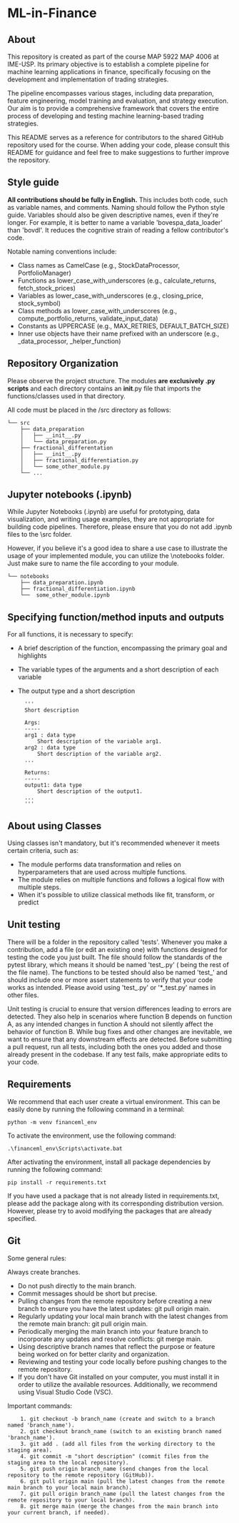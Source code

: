 # ML-in-Finance

## About
This repository is created as part of the course MAP 5922 MAP 4006 at IME-USP. Its primary objective is to establish a complete pipeline for machine learning applications in finance, specifically focusing on the development and implementation of trading strategies.

The pipeline encompasses various stages, including data preparation, feature engineering, model training and evaluation, and strategy execution. Our aim is to provide a comprehensive framework that covers the entire process of developing and testing machine learning-based trading strategies.

This README serves as a reference for contributors to the shared GitHub repository used for the course. When adding your code, please consult this README for guidance and feel free to make suggestions to further improve the repository.

## Style guide
**All contributions should be fully in English.** This includes both code, such as variable names, and comments. Naming should follow the Python style guide. Variables should also be given descriptive names, even if they're longer. For example, it is better to name a variable 'bovespa_data_loader' than 'bovdl'. It reduces the cognitive strain of reading a fellow contributor's code.

Notable naming conventions include:

- Class names as CamelCase (e.g., StockDataProcessor, PortfolioManager)
- Functions as lower_case_with_underscores (e.g., calculate_returns, fetch_stock_prices)
- Variables as lower_case_with_underscores (e.g., closing_price, stock_symbol)
- Class methods as lower_case_with_underscores (e.g., compute_portfolio_returns, validate_input_data)
- Constants as UPPERCASE (e.g., MAX_RETRIES, DEFAULT_BATCH_SIZE)
- Inner use objects have their name prefixed with an underscore (e.g., _data_processor, _helper_function)

## Repository Organization
Please observe the project structure. The modules **are exclusively .py scripts** and each directory contains an __init__.py file that imports the functions/classes used in that directory.

All code must be placed in the /src directory as follows:

    └── src
        ├── data_preparation
        │   ├── __init__.py
        │   └── data_preparation.py
        ├── fractional_differentation
        │   ├── __init__.py
        │   ├── fractional_differentiation.py
        │   └── some_other_module.py
        └── ...
        
## Jupyter notebooks (.ipynb)
While Jupyter Notebooks (.ipynb) are useful for prototyping, data visualization, and writing usage examples, they are not appropriate for building code pipelines. Therefore, please ensure that you do not add .ipynb files to the \src folder.

However, if you believe it's a good idea to share a use case to illustrate the usage of your implemented module, you can utilize the \notebooks folder. Just make sure to name the file according to your module.

    └── notebooks
        ├── data_preparation.ipynb
        ├── fractional_differentiation.ipynb
        └──  some_other_module.ipynb

## Specifying function/method inputs and outputs
For all functions, it is necessary to specify:

- A brief description of the function, encompassing the primary goal and highlights
- The variable types of the arguments and a short description of each variable
- The output type and a short description


        '''
        Short description

        Args:
        -----
        arg1 : data type
            Short description of the variable arg1.
        arg2 : data type
            Short description of the variable arg2.
        ...

        Returns:
        -----
        output1: data type
            Short description of the output1.
        ...
        '''
        
## About using Classes
Using classes isn't mandatory, but it's recommended whenever it meets certain criteria, such as:

- The module performs data transformation and relies on hyperparameters that are used across multiple functions.
- The module relies on multiple functions and follows a logical flow with multiple steps.
- When it's possible to utilize classical methods like fit, transform, or predict

   
## Unit testing
There will be a folder in the repository called 'tests'. Whenever you make a contribution, add a file (or edit an existing one) with functions designed for testing the code you just built. The file should follow the standards of the pytest library, which means it should be named 'test_.py' ( being the rest of the file name). The functions to be tested should also be named 'test_' and should include one or more assert statements to verify that your code works as intended. Please avoid using 'test_.py' or '*_test.py' names in other files.

Unit testing is crucial to ensure that version differences leading to errors are detected. They also help in scenarios where function B depends on function A, as any intended changes in function A should not silently affect the behavior of function B. While bug fixes and other changes are inevitable, we want to ensure that any downstream effects are detected. Before submitting a pull request, run all tests, including both the ones you added and those already present in the codebase. If any test fails, make appropriate edits to your code.


## Requirements
We recommend that each user create a virtual environment. This can be easily done by running the following command in a terminal:

    python -m venv financeml_env

To activate the environment, use the following command:

    .\financeml_env\Scripts\activate.bat

After activating the environment, install all package dependencies by running the following command:
    
    pip install -r requirements.txt

If you have used a package that is not already listed in requirements.txt, please add the package along with its corresponding distribution version. However, please try to avoid modifying the packages that are already specified.

## Git
Some general rules:

Always create branches.
- Do not push directly to the main branch.
- Commit messages should be short but precise.
- Pulling changes from the remote repository before creating a new branch to ensure you have the latest updates: git pull origin main.
- Regularly updating your local main branch with the latest changes from the remote main branch: git pull origin main.
- Periodically merging the main branch into your feature branch to incorporate any updates and resolve conflicts: git merge main.
- Using descriptive branch names that reflect the purpose or feature being worked on for better clarity and organization.
- Reviewing and testing your code locally before pushing changes to the remote repository.
- If you don't have Git installed on your computer, you must install it in order to utilize the available resources. Additionally, we recommend using Visual Studio Code (VSC).

Important commands:

        1. git checkout -b branch_name (create and switch to a branch named 'branch_name').
        2. git checkout branch_name (switch to an existing branch named 'branch_name').
        3. git add . (add all files from the working directory to the staging area).
        4. git commit -m "short description" (commit files from the staging area to the local repository).
        5. git push origin branch_name (send changes from the local repository to the remote repository (GitHub)).
        6. git pull origin main (pull the latest changes from the remote main branch to your local main branch).
        7. git pull origin branch_name (pull the latest changes from the remote repository to your local branch).
        8. git merge main (merge the changes from the main branch into your current branch, if needed).





